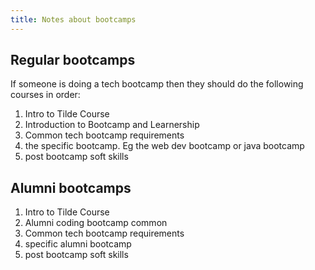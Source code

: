 ```yaml
---
title: Notes about bootcamps
---
```

## Regular bootcamps

If someone is doing a tech bootcamp then they should do the following courses in order:

1. Intro to Tilde Course
2. Introduction to Bootcamp and Learnership
3. Common tech bootcamp requirements
4. the specific bootcamp. Eg the web dev bootcamp or java bootcamp 
5. post bootcamp soft skills

## Alumni bootcamps

1. Intro to Tilde Course
2. Alumni coding bootcamp common
3. Common tech bootcamp requirements
4. specific alumni bootcamp
5. post bootcamp soft skills